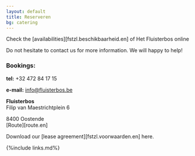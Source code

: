 ```yaml
---
layout: default
title: Reserveren
bg: catering
---
```

Check the [availabilities][fstzl.beschikbaarheid.en] of Het Fluisterbos online 

Do not hesitate to contact us for more information. We will happy to help!
 
### Bookings:

**tel:** +32 472 84 17 15
 
**e-mail:** info@fluisterbos.be
 
**Fluisterbos**  
Filip van Maestrichtplein 6  
 
8400 Oostende  
[Route][route.en]
 


Download our [lease agreement][fstzl.voorwaarden.en] here. 


{%include links.md%}
